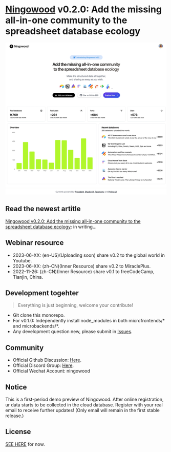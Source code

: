 # [Ningowood](http://ningowood) v0.2.0: Add the missing all-in-one community to the spreadsheet database ecology

![](./public/static/showcase-20230604.webp)

## Read the newest artitle

[Ningowood v0.2.0: Add the missing all-in-one community to the spreadsheet database ecology](./blogs/2023-0618-ningowood-v0_2.md): in writing...

## Webinar resource

* 2023-06-XX: (en-US)(Uploading soon) share v0.2 to the global world in Youtube.
* 2023-06-XX: (zh-CN)(Inner Resource) share v0.2 to MiraclePlus.
* 2022-11-26: (zh-CN)(Inner Resource) share v0.1 to freeCodeCamp, Tianjin, China.

## Development togehter

> Everything is just beginning, welcome your contribute!

* Git clone this monorepo.
* For v0.1.0: Independently install node_modules in both microfrontends/* and microbackends/*.
* Any development question new, please submit in [Issues](https://github.com/ningowood/ningowood/issues).

## Community

* Official Github Discussion: [Here](https://github.com/ningowood/ningowood/discussions).
* Official Discord Group: [Here](https://discord.gg/YeZQ8fegmq).
* Official Wechat Account: ningowood

## Notice

This is a first-period demo preview of Ningowood. After online registration, ur data starts to be collected in the cloud database. Register with your real email to receive further updates! (Only email will remain in the first stable release.)

## License

[SEE HERE](./LICENSE) for now.
